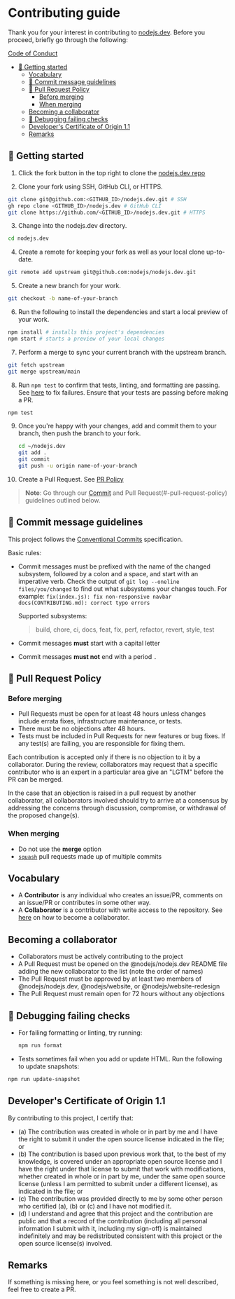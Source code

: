 # Contributing guide

Thank you for your interest in contributing to [nodejs.dev](https://nodejs.dev). Before you proceed, briefly go through the following:

  [Code of Conduct](https://github.com/nodejs/node/blob/HEAD/CODE_OF_CONDUCT.md)

* [🚀 Getting started](#-getting-started)
  * [Vocabulary](#vocabulary)
  * [📝 Commit message guidelines](#-commit-message-guidelines)
  * [📜 Pull Request Policy](#-pull-request-policy)
    * [Before merging](#before-merging)
    * [When merging](#when-merging)
  * [Becoming a collaborator](#becoming-a-collaborator)
  * [🐛 Debugging failing checks](#-debugging-failing-checks)
  * [Developer's Certificate of Origin 1.1](#developers-certificate-of-origin-11)
  * [Remarks](#remarks)

## 🚀 Getting started

1. Click the fork button in the top right to clone the [nodejs.dev repo][]

2. Clone your fork using SSH, GitHub CLI, or HTTPS.

  ```bash
  git clone git@github.com:<GITHUB_ID>/nodejs.dev.git # SSH
  gh repo clone <GITHUB_ID>/nodejs.dev # GitHub CLI
  git clone https://github.com/<GITHUB_ID>/nodejs.dev.git # HTTPS
  ```

3. Change into the nodejs.dev directory.

  ```bash
  cd nodejs.dev
  ```

4. Create a remote for keeping your fork as well as your local clone up-to-date.

  ```bash
  git remote add upstream git@github.com:nodejs/nodejs.dev.git
  ```

5. Create a new branch for your work.

  ```bash
  git checkout -b name-of-your-branch
  ```

6. Run the following to install the dependencies and start a local preview of your work.

  ```bash
  npm install # installs this project's dependencies
  npm start # starts a preview of your local changes
  ```

7. Perform a merge to sync your current branch with the upstream branch.

 ```bash
git fetch upstream
git merge upstream/main
```

8. Run `npm test` to confirm that tests, linting, and formatting are passing. See [here](#-debugging-failing-checks) to fix failures. Ensure that your tests are passing before making a PR.

```bash
npm test
```

9. Once you're happy with your changes, add and commit them to your branch,
then push the branch to your fork.

    ```sh
    cd ~/nodejs.dev
    git add .
    git commit
    git push -u origin name-of-your-branch
    ```

10. Create a Pull Request. See [PR Policy](#-pull-request-policy)

> **Note**: Go through our [Commit](#-commit-message-guidelines) and Pull Request(#-pull-request-policy) guidelines outlined below.

## 📝 Commit message guidelines

This project follows the [Conventional Commits][] specification.

Basic rules:

* Commit messages must be prefixed with the name of the changed subsystem, followed by a colon and a space, and start with an imperative verb. Check the output of `git log --oneline files/you/changed` to find out what subsystems your changes touch. For example:
`
fix(index.js): fix non-responsive navbar
docs(CONTRIBUTING.md): correct typo errors
`

  Supported subsystems:

  > build, chore, ci, docs, feat, fix, perf, refactor, revert, style, test

* Commit messages **must** start with a capital letter

* Commit messages **must not** end with a period `.`

## 📜 Pull Request Policy

### Before merging

* Pull Requests must be open for at least 48 hours unless changes include errata fixes, infrastructure maintenance, or tests.
* There must be no objections after 48 hours.
* Tests must be included in Pull Requests for new features or bug fixes. If any test(s) are failing, you are responsible for fixing them.

Each contribution is accepted only if there is no objection to it by a collaborator. During the review, collaborators may request that a specific contributor who is an expert in a particular area give an "LGTM" before the PR can be merged.

In the case that an objection is raised in a pull request by another collaborator, all collaborators involved should try to arrive at a consensus by addressing the concerns through discussion, compromise, or withdrawal of the proposed change(s).

### When merging

* Do not use the **merge** option
* [`squash`][] pull requests made up of multiple commits

## Vocabulary

* A **Contributor** is any individual who creates an issue/PR, comments on an issue/PR
  or contributes in some other way.
* A **Collaborator** is a contributor with write access to the repository. See [here](#becoming-a-collaborator) on how to become a collaborator.

## Becoming a collaborator

* Collaborators must be actively contributing to the project
* A Pull Request must be opened on the @nodejs/nodejs.dev README file adding the new collaborator to the list (note the order of names)
* The Pull Request must be approved by at least two members of @nodejs/nodejs.dev, @nodejs/website, or @nodejs/website-redesign
* The Pull Request must remain open for 72 hours without any objections

## 🐛 Debugging failing checks

* For failing formatting or linting, try running:

  ```bash
  npm run format
  ```

* Tests sometimes fail when you add or update HTML. Run the following to update snapshots:

```bash
npm run update-snapshot
```

## Developer's Certificate of Origin 1.1

By contributing to this project, I certify that:

* (a) The contribution was created in whole or in part by me and I have the right to
  submit it under the open source license indicated in the file; or
* (b) The contribution is based upon previous work that, to the best of my knowledge,
  is covered under an appropriate open source license and I have the right under that
  license to submit that work with modifications, whether created in whole or in part
  by me, under the same open source license (unless I am permitted to submit under a
  different license), as indicated in the file; or
* (c) The contribution was provided directly to me by some other person who certified
  (a), (b) or (c) and I have not modified it.
* (d) I understand and agree that this project and the contribution are public and that
  a record of the contribution (including all personal information I submit with it,
  including my sign-off) is maintained indefinitely and may be redistributed consistent
  with this project or the open source license(s) involved.

## Remarks

If something is missing here, or you feel something is not well described, feel free to create a PR.

[`squash`]: https://help.github.com/en/articles/about-pull-request-merges#squash-and-merge-your-pull-request-commits
[Conventional Commits]: https://www.conventionalcommits.org/
[nodejs.dev repo]: https://github.com/nodejs/nodejs.dev/fork
